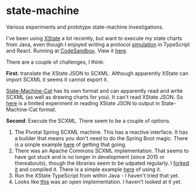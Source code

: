 # state-machine
Various experiments and prototype state-machine investigations.

I've been using [XState](https://github.com/statelyai/xstate) a lot recently, but want to execute my state charts
from Java, even though I enjoyed writing a protocol [simulation](https://github.com/jorabin/DeRec-Protocol-XState) in
TypeScript and React. Running at [CodeSandbox](https://codesandbox.io/p/github/jorabin/DeRec-Protocol-XState/main?workspaceId=d03ad7de-5d03-40d7-abbd-b8ac01b72ca2).
View it [here](https://3mv24s-3000.csb.app/).

There are a couple of challenges, I think:

**First**: translate the XState JSON to SCXML. Although apparently XState can
import SCXML it seems it cannot export it.

[State-Machine-Cat](https://github.com/jorabin/commons-scxml) has its own 
format and can apparently read and write SCXML (as well as drawing
charts for you). It can't read XState JSON. 
So [here](./src/main/java/org/linguafranca/statemachine/XState.java) is a limited experiment in reading
XState JSON to output in State-Machine-Cat format.

**Second**: Execute the SCXML. There seem to be a couple of options.

1) The Pivotal Spring SCXML machine. This has a reactive interface. It
has a builder that means you don't need to do the Spring Boot magic. There is
a simple example [here](./src/main/java/org/linguafranca/statemachine/SpringStateMachine.java) of getting that going.
2) There was an Apache Commons SCXML implementation. That seems to have got stuck
and is no longer in development (since 2015 or thereabouts), though the libraries seem to be udpated
regularly. I [forked it](https://github.com/jorabin/commons-scxml) and compiled it.
There is a simple example [here](./src/main/java/org/linguafranca/statemachine/CommonsSCXML.java) of using it.
3) Run the XState TypeScript from within Java - I haven't tried that yet.
4) Looks like [this](https://github.com/Yakindu/statecharts) was an open implementation.
I haven't looked at it yet.

